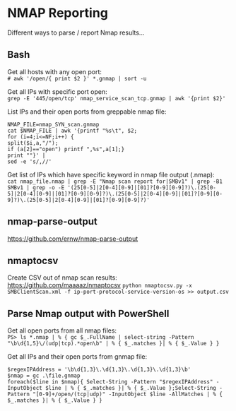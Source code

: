 # NMAP Reporting
Different ways to parse / report Nmap results...

## Bash
Get all hosts with any open port:   
`# awk '/open/{ print $2 }' *.gnmap | sort -u`   

Get all IPs with specific port open:   
`grep -E '445/open/tcp' nmap_service_scan_tcp.gnmap | awk '{print $2}'`   

List IPs and their open ports from greppable nmap file:   
```
NMAP_FILE=nmap_SYN_scan.gnmap
cat $NMAP_FILE | awk '{printf "%s\t", $2;
for (i=4;i<=NF;i++) {
split($i,a,"/");
if (a[2]=="open") printf ",%s",a[1];}
print ""}' |
sed -e 's/,//'
```   

Get list of IPs which have specific keyword in nmap file output (.nmap):   
`cat nmap_file.nmap | grep -E "Nmap scan report for|SMBv1" | grep -B1 SMBv1 | grep -o -E '(25[0-5]|2[0-4][0-9]|[01]?[0-9][0-9]?)\.(25[0-5]|2[0-4][0-9]|[01]?[0-9][0-9]?)\.(25[0-5]|2[0-4][0-9]|[01]?[0-9][0-9]?)\.(25[0-5]|2[0-4][0-9]|[01]?[0-9][0-9]?)'`   


## nmap-parse-output
https://github.com/ernw/nmap-parse-output   

## nmaptocsv
Create CSV out of nmap scan results: https://github.com/maaaaz/nmaptocsv
`python nmaptocsv.py -x SMBClientScan.xml -f ip-port-protocol-service-version-os >> output.csv`   

## Parse Nmap output with PowerShell
Get all open ports from all nmap files:   
`PS> ls *.nmap | % { gc $_.FullName | select-string -Pattern "\b\d{1,5}\/(udp|tcp).*open\b" | % { $_.matches }| % { $_.Value } }`   

Get all IPs and their open ports from gnmap file:   
``` 
$regexIPAddress = '\b\d{1,3}\.\d{1,3}\.\d{1,3}\.\d{1,3}\b'
$nmap = gc .\file.gnmap
foreach($line in $nmap){ Select-String -Pattern "$regexIPAddress" -InputObject $line | % { $_.matches }| % { $_.Value };Select-String -Pattern "[0-9]+/open/(tcp|udp)" -InputObject $line -AllMatches | % { $_.matches }| % { $_.Value } }
```   
